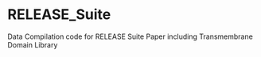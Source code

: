 # RELEASE_Suite
Data Compilation code for RELEASE Suite Paper including Transmembrane Domain Library
